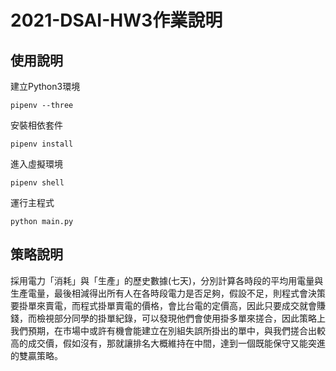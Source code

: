 # 2021-DSAI-HW3作業說明

## 使用說明
建立Python3環境
```
pipenv --three
```
安裝相依套件
```
pipenv install
```
進入虛擬環境
```
pipenv shell
```
運行主程式
```
python main.py
```

## 策略說明
採用電力「消耗」與「生產」的歷史數據(七天)，分別計算各時段的平均用電量與生產電量，最後相減得出所有人在各時段電力是否足夠，假設不足，則程式會決策要掛單來賣電，而程式掛單賣電的價格，會比台電的定價高，因此只要成交就會賺錢，而檢視部分同學的掛單紀錄，可以發現他們會使用掛多單來搓合，因此策略上我們預期，在市場中或許有機會能建立在別組失誤所掛出的單中，與我們搓合出較高的成交價，假如沒有，那就讓排名大概維持在中間，達到一個既能保守又能突進的雙贏策略。
